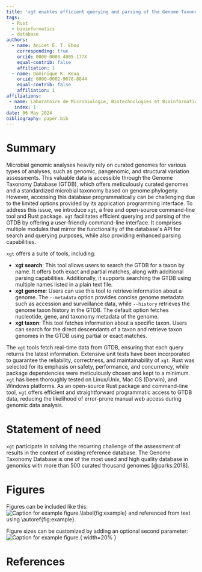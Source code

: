 ```yaml
---
title: 'xgt enables efficient querying and parsing of the Genome Taxonomy Database'
tags:
  - Rust
  - bioinformatics
  - database
authors:
  - name: Anicet E. T. Ebou
    corresponding: true
    orcid: 0000-0003-4005-177X
    equal-contrib: false
    affiliation: 1
  - name: Dominique K. Koua
    orcid: 0000-0002-9078-8844
    equal-contrib: false
    affiliation: 1
affiliations:
 - name: Laboratoire de Microbiologie, Biotechnologies et Bioinformatique, Institut National Polytechnique Félix Houphouët-Boigny, BP 1093 Yamoussoukro, Côte d'Ivoire
   index: 1
date: 06 May 2024
bibliography: paper.bib
---
```


# Summary

Microbial genomic analyses heavily rely on curated genomes for various types of analyses, such as genomic, pangenomic, and structural variation assessments. This valuable data is accessible through the Genome Taxonomy Database (GTDB), which offers meticulously curated genomes and a standardized microbial taxonomy based on genome phylogeny. However, accessing this database programmatically can be challenging due to the limited options provided by its application programming interface. To address this issue, we introduce `xgt`, a free and open-source command-line tool and Rust package. 
`xgt` facilitates efficient querying and parsing of the GTDB by offering a user-friendly command-line interface. It comprises multiple modules that mirror the functionality of the database's API for search and querying purposes, while also providing enhanced parsing capabilities.

`xgt` offers a suite of tools, including:
- **xgt search**: This tool allows users to search the GTDB for a taxon by name. It offers both exact and partial matches, along with additional parsing capabilities. Additionally, it supports searching the GTDB using multiple names listed in a plain text file.
- **xgt genome**: Users can use this tool to retrieve information about a genome. The `--metadata` option provides concise genome metadata such as accession and surveillance data, while `--history` retrieves the genome taxon history in the GTDB. The default option fetches nucleotide, gene, and taxonomy metadata of the genome.
- **xgt taxon**: This tool fetches information about a specific taxon. Users can search for the direct descendants of a taxon and retrieve taxon genomes in the GTDB using partial or exact matches.

The `xgt` tools fetch real-time data from GTDB, ensuring that each query returns the latest information. Extensive unit tests have been incorporated to guarantee the reliability, correctness, and maintainability of `xgt`. Rust was selected for its emphasis on safety, performance, and concurrency, while package dependencies were meticulously chosen and kept to a minimum. `xgt` has been thoroughly tested on Linux/Unix, Mac OS (Darwin), and Windows platforms. As an open-source Rust package and command-line tool, `xgt` offers efficient and straightforward programmatic access to GTDB data, reducing the likelihood of error-prone manual web access during genomic data analysis.

# Statement of need

`xgt` participate in solving the recurring challenge of the assessment of results in the context of existing reference database. The Genome Taxonomy Database is one of the most used and high quality database in genomics with more than 500 curated thousand genomes [@parks:2018].


# Figures

Figures can be included like this:
![Caption for example figure.\label{fig:example}](figure.png)
and referenced from text using \autoref{fig:example}.

Figure sizes can be customized by adding an optional second parameter:
![Caption for example figure.](figure.png){ width=20% }

# References
